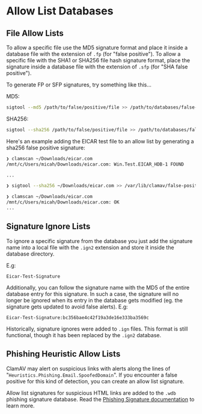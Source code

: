# Allow List Databases

## File Allow Lists

To allow a specific file use the MD5 signature format and place it inside a database file with the extension of `.fp` (for "false positive"). To allow a specific file with the SHA1 or SHA256 file hash signature format, place the signature inside a database file with the extension of `.sfp` (for "SHA false positive").

To generate FP or SFP signatures, try something like this...

MD5:

```bash
sigtool --md5 /path/to/false/positive/file >> /path/to/databases/false-positives.fp
```

SHA256:

```bash
sigtool --sha256 /path/to/false/positive/file >> /path/to/databases/false-positives.sfp
```

Here's an example adding the EICAR test file to an allow list by generating a sha256 false positive signature:

```bash
❯ clamscan ~/Downloads/eicar.com
/mnt/c/Users/micah/Downloads/eicar.com: Win.Test.EICAR_HDB-1 FOUND

...

❯ sigtool --sha256 ~/Downloads/eicar.com >> /var/lib/clamav/false-positives.sfp

❯ clamscan ~/Downloads/eicar.com
/mnt/c/Users/micah/Downloads/eicar.com: OK
...
```

## Signature Ignore Lists

To ignore a specific signature from the database you just add the signature name into a local file with the `.ign2` extension and store it inside the database directory.

E.g:

```
Eicar-Test-Signature
```

Additionally, you can follow the signature name with the MD5 of the entire database entry for this signature. In such a case, the signature will no longer be ignored when its entry in the database gets modified (eg. the signature gets updated to avoid false alerts). E.g:

```
Eicar-Test-Signature:bc356bae4c42f19a3de16e333ba3569c
```

Historically, signature ignores were added to `.ign` files. This format is still functional, though it has been replaced by the `.ign2` database.

## Phishing Heuristic Allow Lists

ClamAV may alert on suspicious links with alerts along the lines of "`Heuristics.Phishing.Email.SpoofedDomain`". If you encounter a false positive for this kind of detection, you can create an allow list signature.

Allow list signatures for suspicious HTML links are added to the `.wdb` phishing signature database. Read the [Phishing Signature documentation](PhishSigs.md#wdb-format) to learn more. 
